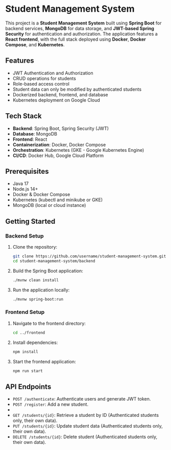 # Student Management System

This project is a **Student Management System** built using **Spring Boot** for backend services, **MongoDB** for data storage, and **JWT-based Spring Security** for authentication and authorization. The application features a **React frontend**, with the full stack deployed using **Docker**, **Docker Compose**, and **Kubernetes**.

## Features

- JWT Authentication and Authorization
- CRUD operations for students
- Role-based access control
- Student data can only be modified by authenticated students
- Dockerized backend, frontend, and database
- Kubernetes deployment on Google Cloud

## Tech Stack

- **Backend**: Spring Boot, Spring Security (JWT)
- **Database**: MongoDB
- **Frontend**: React
- **Containerization**: Docker, Docker Compose
- **Orchestration**: Kubernetes (GKE - Google Kubernetes Engine)
- **CI/CD**: Docker Hub, Google Cloud Platform

## Prerequisites

- Java 17
- Node.js 14+
- Docker & Docker Compose
- Kubernetes (kubectl and minikube or GKE)
- MongoDB (local or cloud instance)

## Getting Started

### Backend Setup

1. Clone the repository:
   ```bash
   git clone https://github.com/username/student-management-system.git
   cd student-management-system/backend
   ```
2. Build the Spring Boot application:
   ```bash
   ./mvnw clean install
   ```
3. Run the application locally:
   ```bash
   ./mvnw spring-boot:run
   ```
   
### Frontend Setup
1. Navigate to the frontend directory:
   ```bash
   cd ../frontend
   ```
2. Install dependencies:
   ```bash
   npm install
   ```
3. Start the frontend application:
   ```bash
   npm run start
   ```

## API Endpoints

- `POST /authenticate`: Authenticate users and generate JWT token.
- `POST /register`: Add a new student.
- 
- `GET /students/{id}`: Retrieve a student by ID (Authenticated students only, their own data).
- `PUT /students/{id}`: Update student data (Authenticated students only, their own data).
- `DELETE /students/{id}`: Delete student (Authenticated students only, their own data).

   
